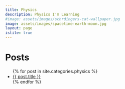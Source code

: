 ```yaml
---
title: Physics
description: Physics I'm Learning
#image: assets/images/schrdingers-cat-wallpaper.jpg
image: assets/images/spacetime-earth-moon.jpg
layout: page
istile: true
---
```


# Posts
<ul>
    {% for post in site.categories.physics %}
        <li>
            <a href="{{ post.url }}">{{ post.title }}</a>
        </li>
    {% endfor %}
</ul>
